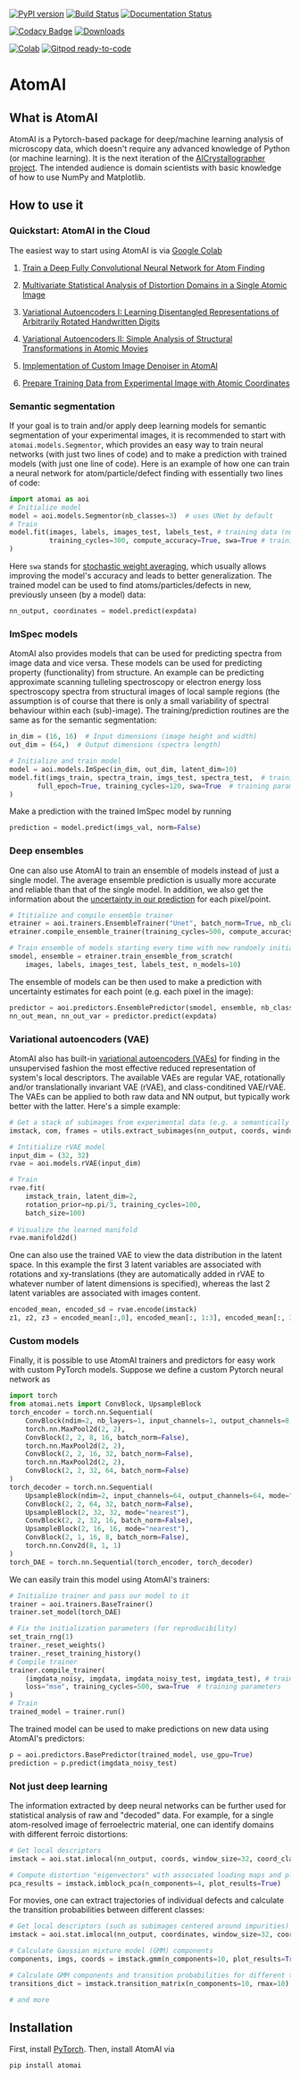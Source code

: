 [![PyPI version](https://badge.fury.io/py/atomai.svg)](https://badge.fury.io/py/atomai)
[![Build Status](https://travis-ci.com/pycroscopy/atomai.svg?branch=master)](https://travis-ci.com/pycroscopy/atomai)
[![Documentation Status](https://readthedocs.org/projects/atomai/badge/?version=latest)](https://atomai.readthedocs.io/en/latest/?badge=latest)

[![Codacy Badge](https://api.codacy.com/project/badge/Grade/8fa8829627f040dda46e2dc30e48aca1)](https://app.codacy.com/manual/ziatdinovmax/atomai?utm_source=github.com&utm_medium=referral&utm_content=ziatdinovmax/atomai&utm_campaign=Badge_Grade_Dashboard)
[![Downloads](https://pepy.tech/badge/atomai/month)](https://pepy.tech/project/atomai/month)

[![Colab](https://colab.research.google.com/assets/colab-badge.svg)](https://colab.research.google.com/github/pycroscopy/atomai/blob/master/examples/notebooks/Quickstart_AtomAI_in_the_Cloud.ipynb)
[![Gitpod ready-to-code](https://img.shields.io/badge/Gitpod-ready--to--code-blue?logo=gitpod)](https://gitpod.io/#https://github.com/pycroscopy/atomai)

# AtomAI

## What is AtomAI

AtomAI is a Pytorch-based package for deep/machine learning analysis of microscopy data, which doesn't require any advanced knowledge of Python (or machine learning). It is the next iteration of the [AICrystallographer project](https://github.com/pycroscopy/AICrystallographer). The intended audience is domain scientists with basic knowledge of how to use NumPy and Matplotlib.

## How to use it

### Quickstart: AtomAI in the Cloud

The easiest way to start using AtomAI is via [Google Colab](https://colab.research.google.com/notebooks/intro.ipynb) 

1) [Train a Deep Fully Convolutional Neural Network for Atom Finding](https://colab.research.google.com/github/pycroscopy/atomai/blob/master/examples/notebooks/atomai_atomnet.ipynb)

2) [Multivariate Statistical Analysis of Distortion Domains in a Single Atomic Image](https://colab.research.google.com/github/pycroscopy/atomai/blob/master/examples/notebooks/atomai_atomstat.ipynb)

3) [Variational Autoencoders I: Learning Disentangled Representations of Arbitrarily Rotated Handwritten Digits](https://colab.research.google.com/github/ziatdinovmax/atomai/blob/master/examples/notebooks/atomai_rVAE_digits.ipynb)

4) [Variational Autoencoders II: Simple Analysis of Structural Transformations in Atomic Movies](https://colab.research.google.com/github/pycroscopy/atomai/blob/master/examples/notebooks/atomai_vae.ipynb)

5) [Implementation of Custom Image Denoiser in AtomAI](https://colab.research.google.com/github/ziatdinovmax/atomai/blob/master/examples/notebooks/atomai_custom_model.ipynb)

6) [Prepare Training Data from Experimental Image with Atomic Coordinates](https://colab.research.google.com/github/pycroscopy/atomai/blob/master/examples/notebooks/atomai_training_data.ipynb)

### Semantic segmentation

If your goal is to train and/or apply deep learning models for semantic segmentation of your experimental images, it is recommended to start with ```atomai.models.Segmentor```, which provides an easy way to train neural networks (with just two lines of code) and to make a prediction with trained models (with just one line of code). Here is an example of how one can train a neural network for atom/particle/defect finding with essentially two lines of code:
```python
import atomai as aoi
# Initialize model
model = aoi.models.Segmentor(nb_classes=3)  # uses UNet by default
# Train
model.fit(images, labels, images_test, labels_test, # training data (numpy arrays)
          training_cycles=300, compute_accuracy=True, swa=True # training parameters
) 
```
Here ```swa``` stands for [stochastic weight averaging](https://arxiv.org/abs/1803.05407), which usually allows improving the model's accuracy and leads to better generalization. The trained model can be used to find atoms/particles/defects in new, previously unseen (by a model) data:
```python
nn_output, coordinates = model.predict(expdata)
```

### ImSpec models
AtomAI also provides models that can be used for predicting spectra from image data and vice versa. These models can be used for predicting property (functionality) from structure. An example can be predicting approximate scanning tulleling spectroscopy or electron energy loss spectroscopy spectra from structural images of local sample regions (the assumption is of course that there is only a small variability of spectral behaviour within each  (sub)-image). The training/prediction routines are the same as for the semantic segmentation:
```python
in_dim = (16, 16)  # Input dimensions (image height and width)
out_dim = (64,)  # Output dimensions (spectra length)

# Initialize and train model
model = aoi.models.ImSpec(in_dim, out_dim, latent_dim=10)
model.fit(imgs_train, spectra_train, imgs_test, spectra_test,  # training data (numpy arrays)
       full_epoch=True, training_cycles=120, swa=True  # training parameters
)
```
Make a prediction with the trained ImSpec model by running
```python
prediction = model.predict(imgs_val, norm=False)
```

### Deep ensembles

One can also use AtomAI to train an ensemble of models instead of just a single model. The average ensemble prediction is usually more accurate and reliable than that of the single model. In addition, we also get the information about the [uncertainty in our prediction](https://arxiv.org/abs/1612.01474) for each pixel/point.

```python
# Ititialize and compile ensemble trainer
etrainer = aoi.trainers.EnsembleTrainer("Unet", batch_norm=True, nb_classes=3, with_dilation=False)
etrainer.compile_ensemble_trainer(training_cycles=500, compute_accuracy=True, swa=True)

# Train ensemble of models starting every time with new randomly initialized weights
smodel, ensemble = etrainer.train_ensemble_from_scratch(
    images, labels, images_test, labels_test, n_models=10)
```
The ensemble of models can be then used to make a prediction with uncertainty estimates for each point (e.g. each pixel in the image):

```python
predictor = aoi.predictors.EnsemblePredictor(smodel, ensemble, nb_classes=3)
nn_out_mean, nn_out_var = predictor.predict(expdata)
```

### Variational autoencoders (VAE)

AtomAI also has built-in [variational autoencoders (VAEs)](https://arxiv.org/abs/1906.02691) for finding in the unsupervised fashion the most effective reduced representation of system's local descriptors. The available VAEs are regular VAE, rotationally and/or translationally invariant VAE (rVAE), and class-conditined VAE/rVAE. The VAEs can be applied to both raw data and NN output, but typically work better with the latter. Here's a simple example:
```python
# Get a stack of subimages from experimental data (e.g. a semantically segmented atomic movie)
imstack, com, frames = utils.extract_subimages(nn_output, coords, window_size=32)

# Intitialize rVAE model
input_dim = (32, 32)
rvae = aoi.models.rVAE(input_dim) 

# Train
rvae.fit(
    imstack_train, latent_dim=2,
    rotation_prior=np.pi/3, training_cycles=100,
    batch_size=100)
    
# Visualize the learned manifold
rvae.manifold2d()
```
One can also use the trained VAE to view the data distribution in the latent space. In this example the first 3 latent variables are associated with rotations and xy-translations (they are automatically added in rVAE to whatever number of latent dimensions is specified), whereas the last 2 latent variables are associated with images content.
```python
encoded_mean, encoded_sd = rvae.encode(imstack)
z1, z2, z3 = encoded_mean[:,0], encoded_mean[:, 1:3], encoded_mean[:, 3:]
```

### Custom models

Finally, it is possible to use AtomAI trainers and predictors for easy work with custom PyTorch models. Suppose we define a custom Pytorch neural network as
```python
import torch
from atomai.nets import ConvBlock, UpsampleBlock 
torch_encoder = torch.nn.Sequential(
    ConvBlock(ndim=2, nb_layers=1, input_channels=1, output_channels=8, batch_norm=True),
    torch.nn.MaxPool2d(2, 2),
    ConvBlock(2, 2, 8, 16, batch_norm=False),
    torch.nn.MaxPool2d(2, 2),
    ConvBlock(2, 2, 16, 32, batch_norm=False),
    torch.nn.MaxPool2d(2, 2),
    ConvBlock(2, 2, 32, 64, batch_norm=False)
)
torch_decoder = torch.nn.Sequential(
    UpsampleBlock(ndim=2, input_channels=64, output_channels=64, mode="nearest"),
    ConvBlock(2, 2, 64, 32, batch_norm=False),
    UpsampleBlock(2, 32, 32, mode="nearest"),
    ConvBlock(2, 2, 32, 16, batch_norm=False),
    UpsampleBlock(2, 16, 16, mode="nearest"),
    ConvBlock(2, 1, 16, 8, batch_norm=False),
    torch.nn.Conv2d(8, 1, 1)
)
torch_DAE = torch.nn.Sequential(torch_encoder, torch_decoder)
```
We can easily train this model using AtomAI's trainers:
```python
# Initialize trainer and pass our model to it
trainer = aoi.trainers.BaseTrainer()
trainer.set_model(torch_DAE)

# Fix the initialization parameters (for reproducibility)
set_train_rng(1)
trainer._reset_weights()
trainer._reset_training_history()
# Compile trainer
trainer.compile_trainer(
    (imgdata_noisy, imgdata, imgdata_noisy_test, imgdata_test), # training data
    loss="mse", training_cycles=500, swa=True  # training parameters
)
# Train
trained_model = trainer.run()
```
The trained model can be used to make predictions on new data using AtomAI's predictors:
```python
p = aoi.predictors.BasePredictor(trained_model, use_gpu=True)
prediction = p.predict(imgdata_noisy_test)
```

### Not just deep learning

The information extracted by deep neural networks can be further used for statistical analysis of raw and "decoded" data. For example, for a single atom-resolved image of ferroelectric material, one can identify domains with different ferroic distortions:

```python
# Get local descriptors
imstack = aoi.stat.imlocal(nn_output, coords, window_size=32, coord_class=1)

# Compute distortion "eigenvectors" with associated loading maps and plot results:
pca_results = imstack.imblock_pca(n_components=4, plot_results=True)
```

For movies, one can extract trajectories of individual defects and calculate the transition probabilities between different classes:

```python
# Get local descriptors (such as subimages centered around impurities)
imstack = aoi.stat.imlocal(nn_output, coordinates, window_size=32, coord_class=1)

# Calculate Gaussian mixture model (GMM) components
components, imgs, coords = imstack.gmm(n_components=10, plot_results=True)

# Calculate GMM components and transition probabilities for different trajectories
transitions_dict = imstack.transition_matrix(n_components=10, rmax=10)

# and more
```

## Installation
First, install [PyTorch](https://pytorch.org/get-started/locally/). Then, install AtomAI via

```bash
pip install atomai
```
